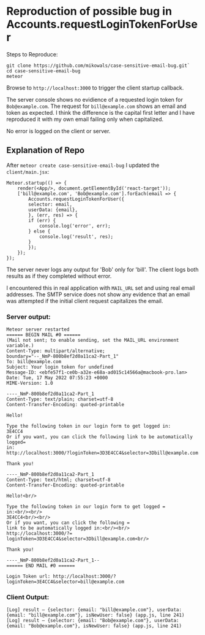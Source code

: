 # Reproduction of possible bug in Accounts.requestLoginTokenForUser

Steps to Reproduce:

```
git clone https://github.com/mikowals/case-sensitive-email-bug.git`
cd case-sensitive-email-bug
meteor
```

Browse to `http://localhost:3000` to trigger the client startup callback.

The server console shows no evidience of a requested login token for `Bob@example.com`. The request for `bill@example.com` shows an email and token as expected. I think the difference is the capital first letter and I have reproduced it with my own email failing only when capitalized.

No error is logged on the client or server.

## Explanation of Repo

After `meteor create case-sensitive-email-bug` I updated the `client/main.jsx`:

```
Meteor.startup(() => {
    render(<App/>, document.getElementById('react-target'));
    ['bill@example.com', 'Bob@example.com'].forEach(email => {
        Accounts.requestLoginTokenForUser({
        selector: email,
        userData: {email},
        }, (err, res) => {
        if (err) {
            console.log('error', err);
        } else {
            console.log('result', res);
        }
        });
    });
});
```

The server never logs any output for 'Bob' only for 'bill'. The client logs both results as if they completed without error.

I encountered this in real application with `MAIL_URL` set and using real email addresses. The SMTP service does not show any evidence that an email was attempted if the initial client request capitalizes the email.

### Server output:

```
Meteor server restarted
====== BEGIN MAIL #0 ======
(Mail not sent; to enable sending, set the MAIL_URL environment variable.)
Content-Type: multipart/alternative;
boundary="--_NmP-800b8ef2d0a11ca2-Part_1"
To: bill@example.com
Subject: Your login token for undefined
Message-ID: <ebfe57f1-ce0b-a32e-e68a-ad015c14566a@macbook-pro.lan>
Date: Tue, 17 May 2022 07:55:23 +0000
MIME-Version: 1.0

----_NmP-800b8ef2d0a11ca2-Part_1
Content-Type: text/plain; charset=utf-8
Content-Transfer-Encoding: quoted-printable

Hello!

Type the following token in our login form to get logged in:
3E4CC4
Or if you want, you can click the following link to be automatically logged=
in:
http://localhost:3000/?loginToken=3D3E4CC4&selector=3Dbill@example.com

Thank you!

----_NmP-800b8ef2d0a11ca2-Part_1
Content-Type: text/html; charset=utf-8
Content-Transfer-Encoding: quoted-printable

Hello!<br/>

Type the following token in our login form to get logged =
in:<br/><br/>
3E4CC4<br/><br/>
Or if you want, you can click the following =
link to be automatically logged in:<br/><br/>
http://localhost:3000/?=
loginToken=3D3E4CC4&selector=3Dbill@example.com<br/>

Thank you!

----_NmP-800b8ef2d0a11ca2-Part_1--
====== END MAIL #0 ======

Login Token url: http://localhost:3000/?loginToken=3E4CC4&selector=bill@example.com
```

### Client Output:

```
[Log] result – {selector: {email: "bill@example.com"}, userData: {email: "bill@example.com"}, isNewUser: false} (app.js, line 241)
[Log] result – {selector: {email: "Bob@example.com"}, userData: {email: "Bob@example.com"}, isNewUser: false} (app.js, line 241)
```
